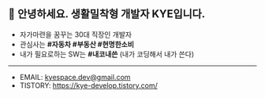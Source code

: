 ## 👋 안녕하세요. 생활밀착형 개발자 KYE입니다.

- 자가마련을 꿈꾸는 30대 직장인 개발자
- 관심사는 **#자동차 #부동산 #현명한소비** 
- 내가 필요로하는 SW는 **#내코내쓴** (내가 코딩해서 내가 쓴다)
---

- EMAIL: kyespace.dev@gmail.com
- TISTORY: https://kye-develop.tistory.com/
